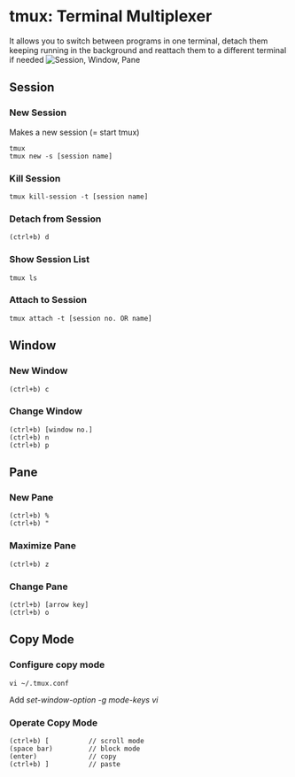 # tmux: Terminal Multiplexer
It allows you to switch between programs in one terminal, detach them keeping running in the background and reattach them to a different terminal if needed
![Session, Window, Pane](https://snipcademy.com/img/articles/linux-command-line-tmux/sessions-windows-panes-01.svg "Session, Window, Pane")

## Session
### New Session
Makes a new session (= start tmux)
~~~
tmux
tmux new -s [session name]
~~~

### Kill Session
~~~
tmux kill-session -t [session name]
~~~

### Detach from Session
~~~
(ctrl+b) d
~~~

### Show Session List
~~~
tmux ls
~~~

### Attach to Session
~~~
tmux attach -t [session no. OR name]
~~~

## Window
### New Window
~~~
(ctrl+b) c
~~~

### Change Window
~~~
(ctrl+b) [window no.]
(ctrl+b) n
(ctrl+b) p
~~~

## Pane
### New Pane
~~~
(ctrl+b) %
(ctrl+b) "
~~~

### Maximize Pane
~~~
(ctrl+b) z
~~~

### Change Pane
~~~
(ctrl+b) [arrow key]
(ctrl+b) o
~~~

## Copy Mode
### Configure copy mode
~~~
vi ~/.tmux.conf
~~~
Add _set-window-option -g mode-keys vi_

### Operate Copy Mode
~~~
(ctrl+b) [			// scroll mode
(space bar)			// block mode
(enter)				// copy
(ctrl+b) ]			// paste
~~~
